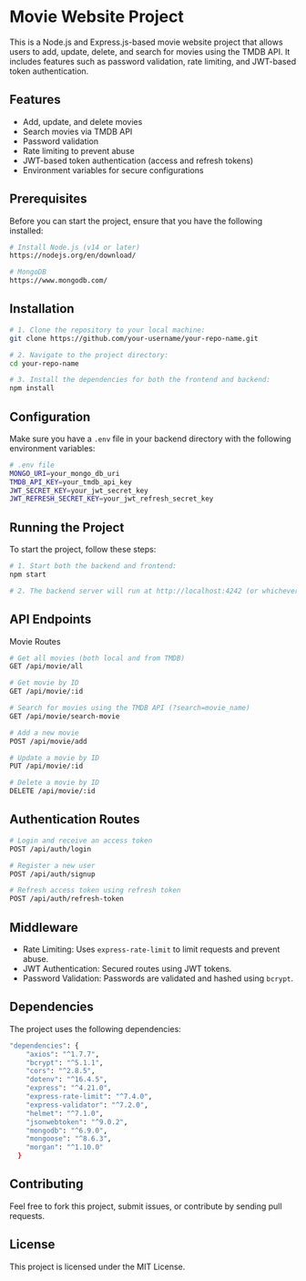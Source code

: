 # Movie Website Project

This is a Node.js and Express.js-based movie website project that allows users to add, update, delete, and search for movies using the TMDB API. It includes features such as password validation, rate limiting, and JWT-based token authentication.

## Features
- Add, update, and delete movies
- Search movies via TMDB API
- Password validation
- Rate limiting to prevent abuse
- JWT-based token authentication (access and refresh tokens)
- Environment variables for secure configurations

## Prerequisites

Before you can start the project, ensure that you have the following installed:

```bash
# Install Node.js (v14 or later)
https://nodejs.org/en/download/

# MongoDB
https://www.mongodb.com/
```

## Installation
```bash
# 1. Clone the repository to your local machine:
git clone https://github.com/your-username/your-repo-name.git

# 2. Navigate to the project directory:
cd your-repo-name

# 3. Install the dependencies for both the frontend and backend:
npm install
```

## Configuration
Make sure you have a `.env` file in your backend directory with the following environment variables:
```bash
# .env file
MONGO_URI=your_mongo_db_uri
TMDB_API_KEY=your_tmdb_api_key
JWT_SECRET_KEY=your_jwt_secret_key
JWT_REFRESH_SECRET_KEY=your_jwt_refresh_secret_key
```

## Running the Project
To start the project, follow these steps:
```bash
# 1. Start both the backend and frontend:
npm start

# 2. The backend server will run at http://localhost:4242 (or whichever port you have set in your environment configuration).
```

## API Endpoints
Movie Routes
```bash
# Get all movies (both local and from TMDB)
GET /api/movie/all

# Get movie by ID
GET /api/movie/:id

# Search for movies using the TMDB API (?search=movie_name)
GET /api/movie/search-movie

# Add a new movie
POST /api/movie/add

# Update a movie by ID
PUT /api/movie/:id

# Delete a movie by ID
DELETE /api/movie/:id
```

## Authentication Routes
```bash
# Login and receive an access token
POST /api/auth/login

# Register a new user
POST /api/auth/signup

# Refresh access token using refresh token
POST /api/auth/refresh-token
```

## Middleware
- Rate Limiting: Uses `express-rate-limit` to limit requests and prevent abuse.
- JWT Authentication: Secured routes using JWT tokens.
- Password Validation: Passwords are validated and hashed using `bcrypt`.

## Dependencies
The project uses the following dependencies:
```bash
"dependencies": {
    "axios": "^1.7.7",
    "bcrypt": "^5.1.1",
    "cors": "^2.8.5",
    "dotenv": "^16.4.5",
    "express": "^4.21.0",
    "express-rate-limit": "^7.4.0",
    "express-validator": "^7.2.0",
    "helmet": "^7.1.0",
    "jsonwebtoken": "^9.0.2",
    "mongodb": "^6.9.0",
    "mongoose": "^8.6.3",
    "morgan": "^1.10.0"
  }
```

## Contributing
Feel free to fork this project, submit issues, or contribute by sending pull requests.

## License
This project is licensed under the MIT License.
